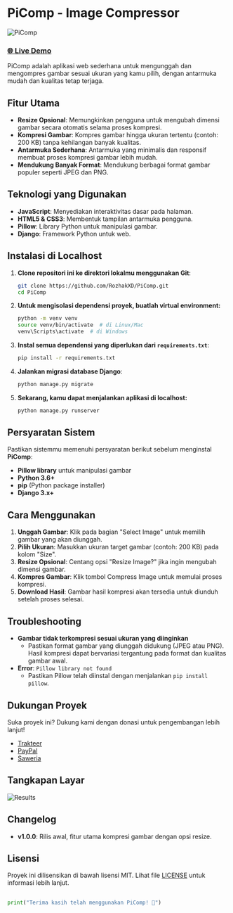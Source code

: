 # PiComp - Image Compressor
![PiComp](https://github.com/user-attachments/assets/0e9176ac-4e60-4ef6-b755-6b1ab35494f6)

### [🌐 Live Demo](https://picomp.pythonanywhere.com/)
PiComp adalah aplikasi web sederhana untuk mengunggah dan mengompres gambar sesuai ukuran yang kamu pilih, dengan antarmuka mudah dan kualitas tetap terjaga.

## Fitur Utama
- **Resize Opsional**: Memungkinkan pengguna untuk mengubah dimensi gambar secara otomatis selama proses kompresi.
- **Kompresi Gambar**: Kompres gambar hingga ukuran tertentu (contoh: 200 KB) tanpa kehilangan banyak kualitas.
- **Antarmuka Sederhana**: Antarmuka yang minimalis dan responsif membuat proses kompresi gambar lebih mudah.
- **Mendukung Banyak Format**: Mendukung berbagai format gambar populer seperti JPEG dan PNG.

## Teknologi yang Digunakan
- **JavaScript**: Menyediakan interaktivitas dasar pada halaman.
- **HTML5 & CSS3**: Membentuk tampilan antarmuka pengguna.
- **Pillow**: Library Python untuk manipulasi gambar.
- **Django**: Framework Python untuk web.

## Instalasi di Localhost
1. **Clone repositori ini ke direktori lokalmu menggunakan Git**:
    ```bash
    git clone https://github.com/RozhakXD/PiComp.git
    cd PiComp
    ```
2. **Untuk mengisolasi dependensi proyek, buatlah virtual environment:**
    ```bash
    python -m venv venv
    source venv/bin/activate  # di Linux/Mac
    venv\Scripts\activate  # di Windows
    ```

3. **Instal semua dependensi yang diperlukan dari `requirements.txt`**:
    ```bash
    pip install -r requirements.txt
    ```

4. **Jalankan migrasi database Django**:
    ```bash
    python manage.py migrate
    ```

5. **Sekarang, kamu dapat menjalankan aplikasi di localhost:**
    ```bash
    python manage.py runserver
    ```

## Persyaratan Sistem
Pastikan sistemmu memenuhi persyaratan berikut sebelum menginstal **PiComp**:

- **Pillow library** untuk manipulasi gambar
- **Python 3.6+**
- **pip** (Python package installer)
- **Django 3.x+**

## Cara Menggunakan
1. **Unggah Gambar**: Klik pada bagian "Select Image" untuk memilih gambar yang akan diunggah.
2. **Pilih Ukuran**: Masukkan ukuran target gambar (contoh: 200 KB) pada kolom "Size".
3. **Resize Opsional**: Centang opsi "Resize Image?" jika ingin mengubah dimensi gambar.
4. **Kompres Gambar**: Klik tombol Compress Image untuk memulai proses kompresi.
5. **Download Hasil**: Gambar hasil kompresi akan tersedia untuk diunduh setelah proses selesai.

## Troubleshooting
- **Gambar tidak terkompresi sesuai ukuran yang diinginkan**
    - Pastikan format gambar yang diunggah didukung (JPEG atau PNG). Hasil kompresi dapat bervariasi tergantung pada format dan kualitas gambar awal.
- **Error**: `Pillow library not found`
    - Pastikan Pillow telah diinstal dengan menjalankan `pip install pillow`.

## Dukungan Proyek
Suka proyek ini? Dukung kami dengan donasi untuk pengembangan lebih lanjut!

- [Trakteer](https://trakteer.id/rozhak_official/tip)
- [PayPal](https://paypal.me/rozhak9)
- [Saweria](https://saweria.co/rozhak9)

## Tangkapan Layar
![Results](https://github.com/user-attachments/assets/3a8fb97e-8a04-4c24-a69d-e0db8b832111)

## Changelog
- **v1.0.0**: Rilis awal, fitur utama kompresi gambar dengan opsi resize.

## Lisensi
Proyek ini dilisensikan di bawah lisensi MIT. Lihat file [LICENSE](https://github.com/RozhakXD/Softwarcc/blob/main/LICENSE) untuk informasi lebih lanjut.

##
```python
print("Terima kasih telah menggunakan PiComp! 🌟")
```
##

